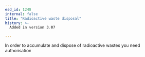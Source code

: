 ```yaml
---
esd_id: 1248
internal: false
title: "Radioactive waste disposal"
history: >-
  Added in version 3.07

---
```


In order to accumulate and dispose of radioactive wastes you need authorisation

